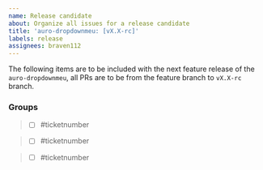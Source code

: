 ```yaml
---
name: Release candidate
about: Organize all issues for a release candidate
title: 'auro-dropdownmeu: [vX.X-rc]'
labels: release
assignees: braven112
---
```


The following items are to be included with the next feature release of the `auro-dropdownmeu`, all PRs are to be from the feature branch to `vX.X-rc` branch.

### Groups
>- [ ] #ticketnumber

>- [ ] #ticketnumber

>- [ ] #ticketnumber
